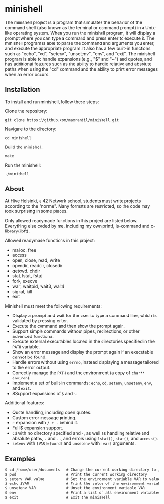 # minishell

The minishell project is a program that simulates the behavior of the command shell (also known as the terminal or command prompt) in a Unix-like operating system. When you run the minishell program, it will display a prompt where you can type a command and press enter to execute it. The minishell program is able to parse the command and arguments you enter, and execute the appropriate program. It also has a few built-in functions such as "echo", "cd", "setenv", "unsetenv", "env", and "exit". The minishell program is able to handle expansions (e.g., "$" and "~") and quotes, and has additional features such as the ability to handle relative and absolute paths when using the "cd" command and the ability to print error messages when an error occurs.


## Installation
To install and run minishell, follow these steps:

Clone the repository:
```
git clone https://github.com/maxrantil/minishell.git
```
Navigate to the directory:
```
cd minishell
```
Build the minishell:
```
make
```
Run the minishell:
```
./minishell
```


## About
At Hive Helsinki, a 42 Network school, students must write projects according to the "norme". Many formats are restricted, so the code may look surprising in some places.

Only allowed readymade functions in this project are listed below. Everything
else coded by me, including my own printf, ls-command and c-library(libft).

Allowed readymade functions in this project:

* malloc, free
* access
* open, close, read, write
* opendir, readdir, closedir
* getcwd, chdir
* stat, lstat, fstat
* fork, execve
* wait, waitpid, wait3, wait4
* signal, kill
* exit

Minishell must meet the following requirements:

* Display a prompt and wait for the user to type a command line, which is validated by pressing enter.
* Execute the command and then show the prompt again.
* Support simple commands without pipes, redirections, or other advanced functions.
* Execute external executables located in the directories specified in the ``PATH`` variable.
* Show an error message and display the prompt again if an executable cannot be found.
* Handle errors without using ``errno``, instead displaying a message tailored to the error output.
* Correctly manage the ``PATH`` and the environment (a copy of ``char** environ``).
* Implement a set of built-in commands: ``echo``, ``cd``, ``setenv``, ``unsetenv``, ``env``, and ``exit``.
* 8Support expansions of ``$`` and ``~``.

Additional features:

* Quote handling, including open quotes.
* Custom error message printing.
* ``~`` expansion with ``/ + -`` behind it.
* Full $ expansion support.
* ``cd`` with no directory specified and ``-``, as well as handling relative and absolute paths, ``.`` and ``..``, and errors using ``lstat()``, ``stat()``, and ``access()``.
* ``setenv`` with ``[VAR]=[word]`` and ``unsetenv`` with ``[var]`` arguments.


## Examples
```c
$ cd /home/user/documents   # Change the current working directory to /home/user/documents
$ pwd                       # Print the current working directory
$ setenv VAR value          # Set the environment variable VAR to value
$ echo $VAR                 # Print the value of the environment variable VAR
$ unsetenv VAR              # Unset the environment variable VAR
$ env                       # Print a list of all environment variables
$ exit                      # Exit the minishell
```
